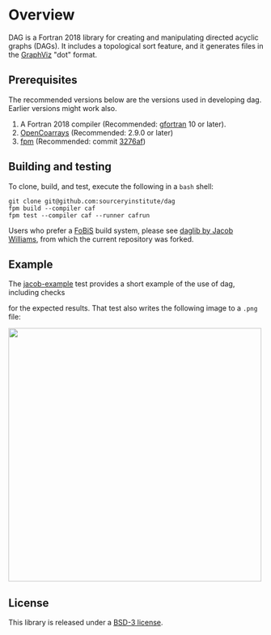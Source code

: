 Overview
========

DAG is a Fortran 2018 library for creating and manipulating directed acyclic graphs (DAGs).
It includes a topological sort feature, and it generates files in the [GraphViz] "dot" format.

Prerequisites
-------------
The recommended versions below are the versions used in developing dag.  Earlier versions
might work also.

1. A Fortran 2018 compiler (Recommended: [gfortran] 10 or later).
2. [OpenCoarrays]  (Recommended: 2.9.0 or later)
3. [fpm]  (Recommended: commit [3276af])

Building and testing
--------------------
To clone, build, and test, execute the following in a `bash` shell:
```
git clone git@github.com:sourceryinstitute/dag
fpm build --compiler caf
fpm test --compiler caf --runner cafrun
```
Users who prefer a [FoBiS] build system, please see [daglib by Jacob Williams], from which
the current repository was forked.

Example
-------

The [jacob-example] test provides a short example of the use of dag, including checks

for the expected results.  That test also writes the following image to a `.png` file:

<img src="https://raw.githubusercontent.com/sourceryinstitute/dag/master/media/dag_example.png" width="500">

License
-------

This library is released under a [BSD-3 license].

[daglib by Jacob Williams]: https://github.com/jacobwilliams/daglib
[FoBiS]: https://github.com/szaghi/FoBiS
[GraphViz]: https://www.graphviz.org
[jacob-example]: https://github.com/sourceryinstitute/dag/blob/master/tests/integration/jacob-example/test-jacob-example.f90
[OpenCoarrays]: https://github.com/sourceryinstitute/opencoarrays
[CMake]: https://www.cmake.org
[gfortran]: https://gcc.gnu.org
[BSD-3 license]: https://github.com/sourceryinstitute/dag/blob/master/LICENSE
[fpm]: https://github.com/everythingfunctional/fpm
[3276af]: https://github.com/everythingfunctional/fpm/commit/3276af2e000d1b2c90f151148cd01cce0d3e886d
